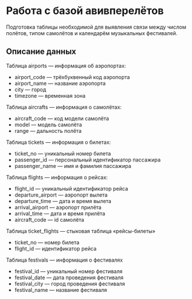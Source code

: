 # Работа с базой авивперелётов

Подготовка таблицы необходимой для выявления связи между числом полётов, типом самолётов и календарём музыкальных фестивалей.

## Описание данных

Таблица airports — информация об аэропортах:
- airport_code — трёхбуквенный код аэропорта
- airport_name — название аэропорта
- city — город
- timezone — временная зона

Таблица aircrafts — информация о самолётах:
- aircraft_code — код модели самолёта
- model — модель самолёта
- range — дальность полёта

Таблица tickets — информация о билетах:
- ticket_no — уникальный номер билета
- passenger_id — персональный идентификатор пассажира
- passenger_name — имя и фамилия пассажира

Таблица flights — информация о рейсах:
- flight_id — уникальный идентификатор рейса
- departure_airport — аэропорт вылета
- departure_time — дата и время вылета
- arrival_airport — аэропорт прилёта
- arrival_time — дата и время прилёта
- aircraft_code — id самолёта

Таблица ticket_flights — стыковая таблица «рейсы-билеты»
- ticket_no — номер билета
- flight_id — идентификатор рейса

Таблица festivals — информация о фестивалях
- festival_id — уникальный номер фестиваля
- festival_date — дата проведения фестиваля
- festival_city — город проведения фестиваля
- festival_name — название фестиваля


```python

```
